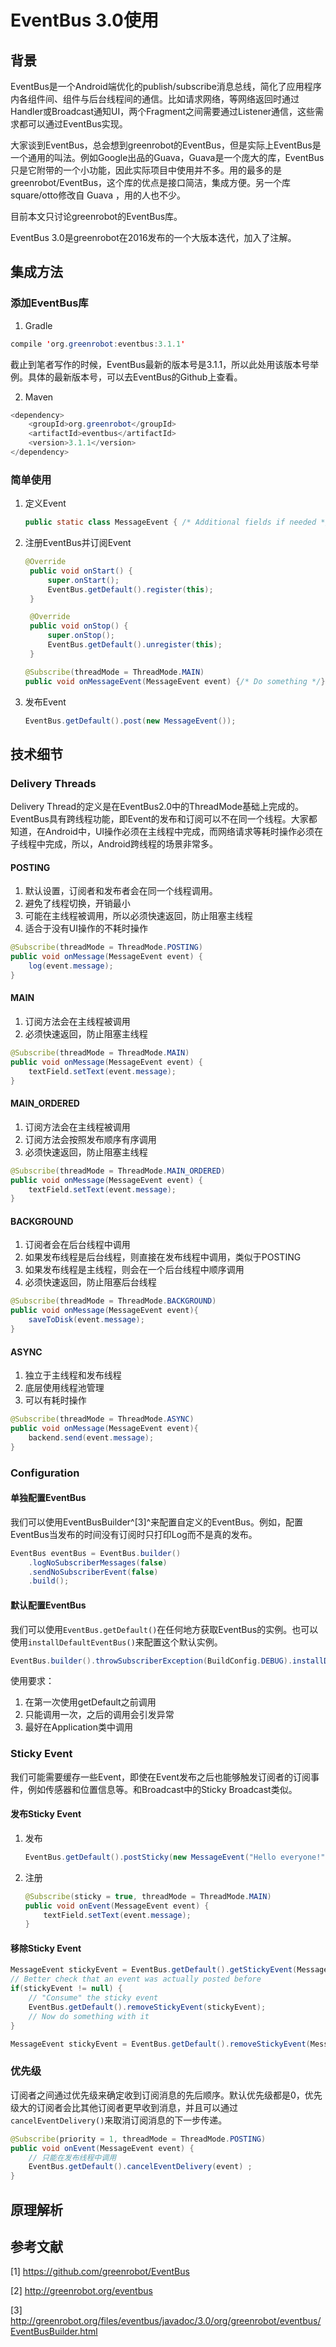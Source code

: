 # EventBus 3.0使用

## 背景

EventBus是一个Android端优化的publish/subscribe消息总线，简化了应用程序内各组件间、组件与后台线程间的通信。比如请求网络，等网络返回时通过Handler或Broadcast通知UI，两个Fragment之间需要通过Listener通信，这些需求都可以通过EventBus实现。

大家谈到EventBus，总会想到greenrobot的EventBus，但是实际上EventBus是一个通用的叫法。例如Google出品的Guava，Guava是一个庞大的库，EventBus只是它附带的一个小功能，因此实际项目中使用并不多。用的最多的是greenrobot/EventBus，这个库的优点是接口简洁，集成方便。另一个库square/otto修改自 Guava ，用的人也不少。

目前本文只讨论greenrobot的EventBus库。

EventBus 3.0是greenrobot在2016发布的一个大版本迭代，加入了注解。

## 集成方法

### 添加EventBus库

1. Gradle

```java
compile 'org.greenrobot:eventbus:3.1.1'
```

截止到笔者写作的时候，EventBus最新的版本号是3.1.1，所以此处用该版本号举例。具体的最新版本号，可以去EventBus的Github上查看。

2. Maven

```java
<dependency>
    <groupId>org.greenrobot</groupId>
    <artifactId>eventbus</artifactId>
    <version>3.1.1</version>
</dependency>
```

### 简单使用

1. 定义Event

   ```java
   public static class MessageEvent { /* Additional fields if needed */ }
   ```

2. 注册EventBus并订阅Event

   ```java
   @Override
    public void onStart() {
        super.onStart();
        EventBus.getDefault().register(this);
    }
   
    @Override
    public void onStop() {
        super.onStop();
        EventBus.getDefault().unregister(this);
    }
   ```

   ```java
   @Subscribe(threadMode = ThreadMode.MAIN)  
   public void onMessageEvent(MessageEvent event) {/* Do something */};
   ```

3. 发布Event

   ```java
   EventBus.getDefault().post(new MessageEvent());
   ```

## 技术细节

### Delivery Threads

Delivery Thread的定义是在EventBus2.0中的ThreadMode基础上完成的。EventBus具有跨线程功能，即Event的发布和订阅可以不在同一个线程。大家都知道，在Android中，UI操作必须在主线程中完成，而网络请求等耗时操作必须在子线程中完成，所以，Android跨线程的场景非常多。

#### POSTING

1. 默认设置，订阅者和发布者会在同一个线程调用。
2. 避免了线程切换，开销最小
3. 可能在主线程被调用，所以必须快速返回，防止阻塞主线程
4. 适合于没有UI操作的不耗时操作

```java
@Subscribe(threadMode = ThreadMode.POSTING)
public void onMessage(MessageEvent event) {
    log(event.message);
}
```

#### MAIN

1. 订阅方法会在主线程被调用
2. 必须快速返回，防止阻塞主线程

```java
@Subscribe(threadMode = ThreadMode.MAIN)
public void onMessage(MessageEvent event) {
    textField.setText(event.message);
}
```

#### MAIN_ORDERED

1. 订阅方法会在主线程被调用
2. 订阅方法会按照发布顺序有序调用
3. 必须快速返回，防止阻塞主线程

```java
@Subscribe(threadMode = ThreadMode.MAIN_ORDERED)
public void onMessage(MessageEvent event) {
    textField.setText(event.message);
}
```

#### BACKGROUND

1. 订阅者会在后台线程中调用
2. 如果发布线程是后台线程，则直接在发布线程中调用，类似于POSTING
3. 如果发布线程是主线程，则会在一个后台线程中顺序调用
4. 必须快速返回，防止阻塞后台线程

```java
@Subscribe(threadMode = ThreadMode.BACKGROUND)
public void onMessage(MessageEvent event){
    saveToDisk(event.message);
}
```

#### ASYNC

1. 独立于主线程和发布线程
2. 底层使用线程池管理
3. 可以有耗时操作

```java
@Subscribe(threadMode = ThreadMode.ASYNC)
public void onMessage(MessageEvent event){
    backend.send(event.message);
}
```

### Configuration

#### 单独配置EventBus

我们可以使用EventBusBuilder^[3]^来配置自定义的EventBus。例如，配置EventBus当发布的时间没有订阅时只打印Log而不是真的发布。

```java
EventBus eventBus = EventBus.builder()
    .logNoSubscriberMessages(false)
    .sendNoSubscriberEvent(false)
    .build();
```

#### 默认配置EventBus

我们可以使用`EventBus.getDefault()`在任何地方获取EventBus的实例。也可以使用`installDefaultEventBus()`来配置这个默认实例。

```java
EventBus.builder().throwSubscriberException(BuildConfig.DEBUG).installDefaultEventBus();
```

使用要求：

1. 在第一次使用getDefault之前调用
2. 只能调用一次，之后的调用会引发异常
3. 最好在Application类中调用

### Sticky Event

我们可能需要缓存一些Event，即使在Event发布之后也能够触发订阅者的订阅事件，例如传感器和位置信息等。和Broadcast中的Sticky Broadcast类似。

#### 发布Sticky Event

1. 发布

   ```java
   EventBus.getDefault().postSticky(new MessageEvent("Hello everyone!"));
   ```

2. 注册

   ```java
   @Subscribe(sticky = true, threadMode = ThreadMode.MAIN)
   public void onEvent(MessageEvent event) {   
       textField.setText(event.message);
   }
   ```

#### 移除Sticky Event

```java
MessageEvent stickyEvent = EventBus.getDefault().getStickyEvent(MessageEvent.class);
// Better check that an event was actually posted before
if(stickyEvent != null) {
    // "Consume" the sticky event
    EventBus.getDefault().removeStickyEvent(stickyEvent);
    // Now do something with it
}

MessageEvent stickyEvent = EventBus.getDefault().removeStickyEvent(MessageEvent.class);
```

### 优先级

订阅者之间通过优先级来确定收到订阅消息的先后顺序。默认优先级都是0，优先级大的订阅者会比其他订阅者更早收到消息，并且可以通过`cancelEventDelivery()`来取消订阅消息的下一步传递。

```java
@Subscribe(priority = 1, threadMode = ThreadMode.POSTING)
public void onEvent(MessageEvent event) {
    // 只能在发布线程中调用
    EventBus.getDefault().cancelEventDelivery(event) ;
}
```

## 原理解析



## 参考文献

[1] https://github.com/greenrobot/EventBus

[2] http://greenrobot.org/eventbus

[3] http://greenrobot.org/files/eventbus/javadoc/3.0/org/greenrobot/eventbus/EventBusBuilder.html

